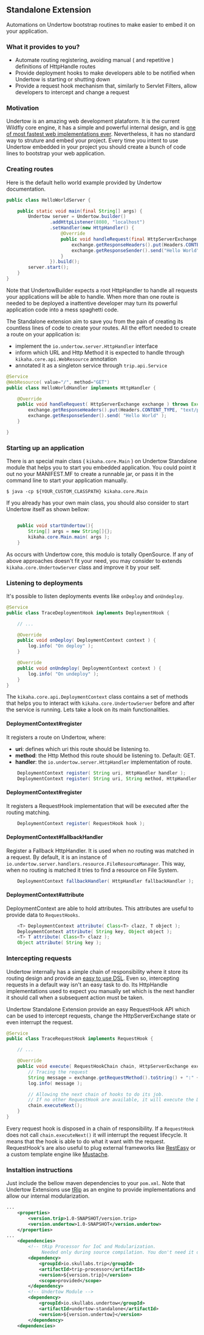 ## Standalone Extension
Automations on Undertow bootstrap routines to make easier to embed it on your application.

### What it provides to you?
- Automate routing registering, avoiding manual ( and repetitive ) definitions of HttpHandle routes
- Provide deployment hooks to make developers able to be notified when Undertow is starting or shutting down
- Provide a request hook mechanism that, similarly to Servlet Filters, allow developers to intercept and change a request

### Motivation
Undertow is an amazing web development plataform. It is the current Wildfly
core engine, it has a simple and powerful internal design, and is [one of most fastest web implementations ever](http://www.techempower.com/benchmarks/#section=data-r8&hw=i7&test=plaintext).
Nevertheless, it has no standard way to struture and embed your project. Every time you intent to use Undertow embedded in your project you should create a bunch of code lines to bootstrap your web application.

### Creating routes
Here is the default hello world example provided by Undertow documentation.

```java
public class HelloWorldServer {

    public static void main(final String[] args) {
        Undertow server = Undertow.builder()
                .addHttpListener(8080, "localhost")
                .setHandler(new HttpHandler() {
                    @Override
                    public void handleRequest(final HttpServerExchange exchange) throws Exception {
                        exchange.getResponseHeaders().put(Headers.CONTENT_TYPE, "text/plain");
                        exchange.getResponseSender().send("Hello World");
                    }
                }).build();
        server.start();
    }
}
```

Note that UndertowBuilder expects a root HttpHandler to handle all requests your applications will be able to handle. When more than one route is needed to be deployed a inattentive developer may turn its powerful application code into a mess spaghetti code.

The Standalone extension aim to save you from the pain of creating its countless lines of code
to create your routes. All the effort needed to create a route on your application is:
- implement the ```io.undertow.server.HttpHandler``` interface
- inform which URL and Http Method it is expected to handle through ```kikaha.core.api.WebResource``` annotation
- annotated it as a singleton service through ```trip.api.Service```

```java
@Service
@WebResource( value="/", method="GET")
public class HelloWorldHandler implements HttpHandler {

    @Override
    public void handleRequest( HttpServerExchange exchange ) throws Exception {
        exchange.getResponseHeaders().put(Headers.CONTENT_TYPE, "text/plain");
        exchange.getResponseSender().send( "Hello World" );
    }

}
```

### Starting up an application
There is an special main class ( ```kikaha.core.Main``` ) on Undertow Standalone module that helps you to start you embedded application. You could point it out no your MANIFEST.MF to create a runnable jar, or pass it in the command line to start your application manually.

```console
$ java -cp ${YOUR_CUSTOM_CLASSPATH} kikaha.core.Main
```

If you already has your own main class, you should also consider to start Undertow itself as shown bellow:
```java

    public void startUndertow(){
        String[] args = new String[]{};
        kikaha.core.Main.main( args );
    }

```

As occurs with Undertow core, this modulo is totally OpenSource. If any of above approaches doesn't fit your need, you may consider to extends ```kikaha.core.UndertowServer``` class and improve it by your self.

### Listening to deployments
It's possible to listen deployments events like ```onDeploy``` and ```onUndeploy```.

```java
@Service
public class TraceDeploymentHook implements DeploymentHook {

	// ...

	@Override
	public void onDeploy( DeploymentContext context ) {
		log.info( "On deploy" );
	}

	@Override
	public void onUndeploy( DeploymentContext context ) {
		log.info( "On undeploy" );
	}
}

```

The ```kikaha.core.api.DeploymentContext``` class contains a set of methods that helps you to interact with ```kikaha.core.UndertowServer``` before and after the service is running. Lets take a look on its main functionalities.

#### DeploymentContext#register
It registers a route on Undertow, where:
- __uri__: defines which uri this route should be listening to.
- __method__: the Http Method this route should be listening to. Default: GET.
- __handler__: the ```io.undertow.server.HttpHandler``` implementation of route.
```java
	DeploymentContext register( String uri, HttpHandler handler );
	DeploymentContext register( String uri, String method, HttpHandler handler );
```

#### DeploymentContext#register
It registers a RequestHook implementation that will be executed after the routing matching.
```java
	DeploymentContext register( RequestHook hook );
```

#### DeploymentContext#fallbackHandler
Register a Fallback HttpHandler. It is used when no routing was matched in a request. By default, it is an instance of ```io.undertow.server.handlers.resource.FileResourceManager```. This way, when no routing is matched it tries to find a resource on File System.
```java
	DeploymentContext fallbackHandler( HttpHandler fallbackHandler );
```

#### DeploymentContext#attribute
DeploymentContext are able to hold attributes. This attributes are useful to provide data to ```RequestHooks```.
```java
	<T> DeploymentContext attribute( Class<T> clazz, T object );
	DeploymentContext attribute( String key, Object object );
	<T> T attribute( Class<T> clazz );
	Object attribute( String key );
```

### Intercepting requests
Undertow internally has a simple chain of responsibility where it store its routing design and provide an [easy to use DSL](http://undertow.io/documentation/core/built-in-handlers.html). Even so, intercepting requests in a default way isn't an easy task to do. Its HttpHandle implementations used to expect you manually set which is the next handler it should call when a subsequent action must be taken.

Undertow Standalone Extension provide an easy RequestHook API which can be used to intercept requests, change
the HttpServerExchange state or even interrupt the request.

```java
@Service
public class TraceRequestHook implements RequestHook {

    // ...

    @Override
    public void execute( RequestHookChain chain, HttpServerExchange exchange ) {
        // Tracing the request
        String message = exchange.getRequestMethod().toString() + ":" + exchange.getRequestPath();
        log.info( message );

        // Allowing the next chain of hooks to do its job.
        // If no other RequestHook are available, it will execute the Default Handler
        chain.executeNext();
	}
}

```

Every request hook is disposed in a chain of responsibility. If a ```RequestHook``` does not call ```chain.executeNext()```
it will interrupt the request lifecycle. It means that the hook is able to do what it want with the request. RequestHook's are also useful to plug external frameworks like [RestEasy](http://www.jboss.org/resteasy) or a custom template engine like [Mustache](http://mustache.github.io/).

### Instaltion instructions
Just include the bellow maven dependencies to your ```pom.xml```. Note that Undertow Extensions use [tRip](https://github.com/Skullabs/tRip) as an engine to provide implementations and allow our internal modularization.

```xml
...
    <properties>
        <version.trip>1.0-SNAPSHOT/version.trip>
        <version.undertow>1.0-SNAPSHOT</version.undertow>
    </properties>
...
    <dependencies>
        <!-- tRip Processor for IoC and Modularization.
        	 Needed only during source compilation. You don't need it during runtime. -->
        <dependency>
            <groupId>io.skullabs.trip</groupId>
            <artifactId>trip-processor</artifactId>
            <version>${version.trip}</version>
            <scope>provided</scope>
        </dependency>
        <!-- Undertow Module -->
        <dependency>
            <groupId>io.skullabs.undertow</groupId>
            <artifactId>undertow-standalone</artifactId>
            <version>${version.undertow}</version>
        </dependency>
    <dependencies>
```
